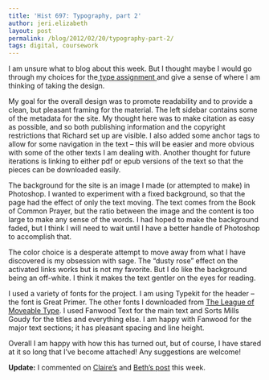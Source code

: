 ```yaml
---
title: 'Hist 697: Typography, part 2'
author: jeri.elizabeth
layout: post
permalink: /blog/2012/02/20/typography-part-2/
tags: digital, coursework
---
```

I am unsure what to blog about this week. But I thought maybe I would go through my choices for the[ type assignment ][1]and give a sense of where I am thinking of taking the design.

My goal for the overall design was to promote readability and to provide a clean, but pleasant framing for the material. The left sidebar contains some of the metadata for the site. My thought here was to make citation as easy as possible, and so both publishing information and the copyright restrictions that Richard set up are visible. I also added some anchor tags to allow for some navigation in the text &#8211; this will be easier and more obvious with some of the other texts I am dealing with. Another thought for future iterations is linking to either pdf or epub versions of the text so that the pieces can be downloaded easily.

The background for the site is an image I made (or attempted to make) in Photoshop. I wanted to experiment with a fixed background, so that the page had the effect of only the text moving. The text comes from the Book of Common Prayer, but the ratio between the image and the content is too large to make any sense of the words. I had hoped to make the background faded, but I think I will need to wait until I have a better handle of Photoshop to accomplish that.

The color choice is a desperate attempt to move away from what I have discovered is my obsession with sage. The &#8220;dusty rose&#8221; effect on the activated links works but is not my favorite. But I do like the background being an off-white. I think it makes the text gentler on the eyes for reading.

I used a variety of fonts for the project. I am using Typekit for the header &#8211; the font is Great Primer. The other fonts I downloaded from [The League of Moveable Type][2]. I used Fanwood Text for the main text and Sorts Mills Goudy for the titles and everything else. I am happy with Fanwood for the major text sections; it has pleasant spacing and line height.

Overall I am happy with how this has turned out, but of course, I have stared at it so long that I&#8217;ve become attached! Any suggestions are welcome!

**Update:** I commented on [Claire&#8217;s][3] and [Beth&#8217;s post][4] this week.

&nbsp;

 [1]: http://jeriwieringa.com/portfolio/type.html
 [2]: http://www.theleagueofmoveabletype.com/
 [3]: http://www.historiclove.com/wordpress/2012/02/19/hist-697-font-face/
 [4]: http://objectfiles.wordpress.com/2012/02/19/type-assignment-trial-and-error/